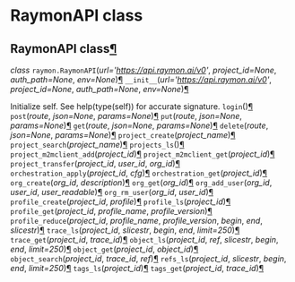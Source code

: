 # RaymonAPI class

## RaymonAPI class[¶](raymonapi-class.md#raymonapi-class)

 _class_ `raymon.RaymonAPI`\(_url='https://api.raymon.ai/v0'_, _project\_id=None_, _auth\_path=None_, _env=None_\)[¶](raymonapi-class.md#raymon.RaymonAPI) `__init__`\(_url='https://api.raymon.ai/v0'_, _project\_id=None_, _auth\_path=None_, _env=None_\)[¶](raymonapi-class.md#raymon.RaymonAPI.__init__)

Initialize self. See help\(type\(self\)\) for accurate signature. `login`\(\)[¶](raymonapi-class.md#raymon.RaymonAPI.login) `post`\(_route_, _json=None_, _params=None_\)[¶](raymonapi-class.md#raymon.RaymonAPI.post) `put`\(_route_, _json=None_, _params=None_\)[¶](raymonapi-class.md#raymon.RaymonAPI.put) `get`\(_route_, _json=None_, _params=None_\)[¶](raymonapi-class.md#raymon.RaymonAPI.get) `delete`\(_route_, _json=None_, _params=None_\)[¶](raymonapi-class.md#raymon.RaymonAPI.delete) `project_create`\(_project\_name_\)[¶](raymonapi-class.md#raymon.RaymonAPI.project_create) `project_search`\(_project\_name_\)[¶](raymonapi-class.md#raymon.RaymonAPI.project_search) `projects_ls`\(\)[¶](raymonapi-class.md#raymon.RaymonAPI.projects_ls) `project_m2mclient_add`\(_project\_id_\)[¶](raymonapi-class.md#raymon.RaymonAPI.project_m2mclient_add) `project_m2mclient_get`\(_project\_id_\)[¶](raymonapi-class.md#raymon.RaymonAPI.project_m2mclient_get) `project_transfer`\(_project\_id_, _user\_id_, _org\_id_\)[¶](raymonapi-class.md#raymon.RaymonAPI.project_transfer) `orchestration_apply`\(_project\_id_, _cfg_\)[¶](raymonapi-class.md#raymon.RaymonAPI.orchestration_apply) `orchestration_get`\(_project\_id_\)[¶](raymonapi-class.md#raymon.RaymonAPI.orchestration_get) `org_create`\(_org\_id_, _description_\)[¶](raymonapi-class.md#raymon.RaymonAPI.org_create) `org_get`\(_org\_id_\)[¶](raymonapi-class.md#raymon.RaymonAPI.org_get) `org_add_user`\(_org\_id_, _user\_id_, _user\_readable_\)[¶](raymonapi-class.md#raymon.RaymonAPI.org_add_user) `org_rm_user`\(_org\_id_, _user\_id_\)[¶](raymonapi-class.md#raymon.RaymonAPI.org_rm_user) `profile_create`\(_project\_id_, _profile_\)[¶](raymonapi-class.md#raymon.RaymonAPI.profile_create) `profile_ls`\(_project\_id_\)[¶](raymonapi-class.md#raymon.RaymonAPI.profile_ls) `profile_get`\(_project\_id_, _profile\_name_, _profile\_version_\)[¶](raymonapi-class.md#raymon.RaymonAPI.profile_get) `profile_reduce`\(_project\_id_, _profile\_name_, _profile\_version_, _begin_, _end_, _slicestr_\)[¶](raymonapi-class.md#raymon.RaymonAPI.profile_reduce) `trace_ls`\(_project\_id_, _slicestr_, _begin_, _end_, _limit=250_\)[¶](raymonapi-class.md#raymon.RaymonAPI.trace_ls) `trace_get`\(_project\_id_, _trace\_id_\)[¶](raymonapi-class.md#raymon.RaymonAPI.trace_get) `object_ls`\(_project\_id_, _ref_, _slicestr_, _begin_, _end_, _limit=250_\)[¶](raymonapi-class.md#raymon.RaymonAPI.object_ls) `object_get`\(_project\_id_, _object\_id_\)[¶](raymonapi-class.md#raymon.RaymonAPI.object_get) `object_search`\(_project\_id_, _trace\_id_, _ref_\)[¶](raymonapi-class.md#raymon.RaymonAPI.object_search) `refs_ls`\(_project\_id_, _slicestr_, _begin_, _end_, _limit=250_\)[¶](raymonapi-class.md#raymon.RaymonAPI.refs_ls) `tags_ls`\(_project\_id_\)[¶](raymonapi-class.md#raymon.RaymonAPI.tags_ls) `tags_get`\(_project\_id_, _trace\_id_\)[¶](raymonapi-class.md#raymon.RaymonAPI.tags_get)

